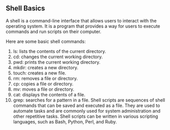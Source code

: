 ## Shell Basics
A shell is a command-line interface that allows users to interact with the operating system. It is a program that provides a way for users to execute commands and run scripts on their computer.

Here are some basic shell commands:

1. ls: lists the contents of the current directory.
2. cd: changes the current working directory.
3. pwd: prints the current working directory.
4. mkdir: creates a new directory.
5. touch: creates a new file.
6. rm: removes a file or directory.
7. cp: copies a file or directory.
8. mv: moves a file or directory.
9. cat: displays the contents of a file.
10. grep: searches for a pattern in a file.
Shell scripts are sequences of shell commands that can be saved and executed as a file. They are used to automate tasks and are commonly used for system administration and other repetitive tasks. Shell scripts can be written in various scripting languages, such as Bash, Python, Perl, and Ruby.
